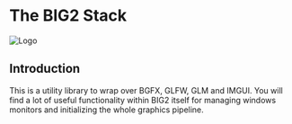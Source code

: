 # The BIG2 Stack

![Logo](https://github.com/Paper-Cranes-Ltd/big2-stack/blob/main/press/logo-color.png?raw=true)

## Introduction

This is a utility library to wrap over BGFX, GLFW, GLM and IMGUI. You will find a lot of useful functionality within BIG2 itself for managing windows
monitors and initializing the whole graphics pipeline.
